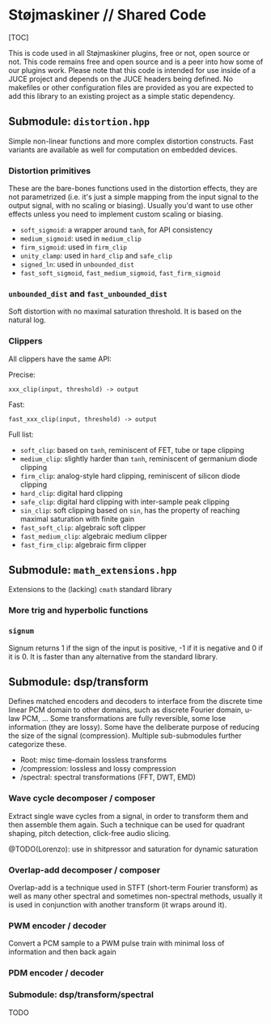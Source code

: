# Støjmaskiner // Shared Code

[TOC]

This is code used in all Støjmaskiner plugins, free or not, open source or not. This code remains free and open source and is a peer into how some of our plugins work.
Please note that this code is intended for use inside of a JUCE project and depends on the JUCE headers being defined. No makefiles or other configuration files are provided
as you are expected to add this library to an existing project as a simple static dependency.

## Submodule: `distortion.hpp`

Simple non-linear functions and more complex distortion constructs. Fast variants are available as well for computation on embedded devices.

### Distortion primitives
These are the bare-bones functions used in the distortion effects, they are not parametrized (i.e. it's just a simple mapping from the input signal to the output signal, with no scaling or biasing). Usually you'd want to use other effects unless you need to implement custom scaling or biasing.
- `soft_sigmoid`: a wrapper around `tanh`, for API consistency
- `medium_sigmoid`: used in `medium_clip`
- `firm_sigmoid`: used in `firm_clip`
- `unity_clamp`: used in `hard_clip` and `safe_clip`
- `signed_ln`: used in `unbounded_dist`
- `fast_soft_sigmoid`, `fast_medium_sigmoid`, `fast_firm_sigmoid`

### `unbounded_dist` and `fast_unbounded_dist`
Soft distortion with no maximal saturation threshold. It is based on the natural log.

### Clippers
All clippers have the same API:

Precise:
```
xxx_clip(input, threshold) -> output
```

Fast:
```
fast_xxx_clip(input, threshold) -> output
```

Full list:
- `soft_clip`: based on `tanh`, reminiscent of FET, tube or tape clipping
- `medium_clip`: slightly harder than `tanh`, reminiscent of germanium diode clipping
- `firm_clip`: analog-style hard clipping, reminiscent of silicon diode clipping
- `hard_clip`: digital hard clipping
- `safe_clip`: digital hard clipping with inter-sample peak clipping
- `sin_clip`: soft clipping based on `sin`, has the property of reaching maximal saturation with finite gain
- `fast_soft_clip`: algebraic soft clipper
- `fast_medium_clip`: algebraic medium clipper
- `fast_firm_clip`: algebraic firm clipper


## Submodule: `math_extensions.hpp`
Extensions to the (lacking) `cmath` standard library

### More trig and hyperbolic functions

### `signum`
Signum returns 1 if the sign of the input is positive, -1 if it is negative and 0 if it is 0. It is faster than any alternative from the standard library.





## Submodule: dsp/transform

Defines matched encoders and decoders to interface from the discrete time linear PCM domain to other domains, such as discrete Fourier domain, u-law PCM, ... Some transformations are fully reversible, some lose information (they are lossy). Some have the deliberate purpose of reducing the size of the signal (compression). Multiple sub-submodules further categorize these.

- Root: misc time-domain lossless transforms
- /compression: lossless and lossy compression
- /spectral: spectral transformations (FFT, DWT, EMD)

### Wave cycle decomposer / composer

Extract single wave cycles from a signal, in order to transform them and then assemble them again. Such a technique can be used for quadrant shaping, pitch detection, click-free audio slicing.

@TODO(Lorenzo): use in shitpressor and saturation for dynamic saturation

### Overlap-add decomposer / composer

Overlap-add is a technique used in STFT (short-term Fourier transform) as well as many other spectral and sometimes non-spectral methods, usually it is used in conjunction with another transform (it wraps around it).

### PWM encoder / decoder

Convert a PCM sample to a PWM pulse train with minimal loss of information and then back again

### PDM encoder / decoder



### Submodule: dsp/transform/spectral

TODO



